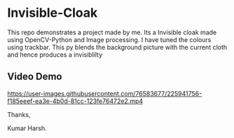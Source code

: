 # Invisible-Cloak
This repo demonstrates a project made by me. Its a Invisible cloak made using OpenCV-Python and Image processing. I have tuned the colours using trackbar. This py blends the background picture with the current cloth and hence produces a invisiblilty

## Video Demo
https://user-images.githubusercontent.com/76583677/225941756-f185eeef-ea3e-4b0d-81cc-123fe76472e2.mp4

Thanks, 

Kumar Harsh.
